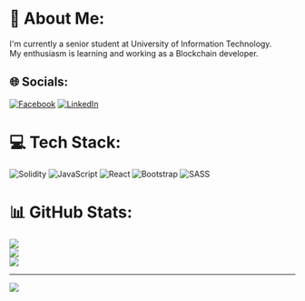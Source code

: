 # 💫 About Me:
I'm currently a senior student at University of Information Technology. <br>My enthusiasm is learning and working as a Blockchain developer.<br>


## 🌐 Socials:
[![Facebook](https://img.shields.io/badge/Facebook-%231877F2.svg?logo=Facebook&logoColor=white)](https://facebook.com/https://www.facebook.com/tuan.tran.661934/) [![LinkedIn](https://img.shields.io/badge/LinkedIn-%230077B5.svg?logo=linkedin&logoColor=white)]([https://linkedin.com/in/https://www.linkedin.com/in/anh-tu%E1%BA%A5n-tr%E1%BA%A7n-b3815a235/](https://www.linkedin.com/in/trananhtuandb1/)) 

# 💻 Tech Stack:
![Solidity](https://img.shields.io/badge/Solidity-%23363636.svg?style=for-the-badge&logo=solidity&logoColor=white) ![JavaScript](https://img.shields.io/badge/javascript-%23323330.svg?style=for-the-badge&logo=javascript&logoColor=%23F7DF1E) ![React](https://img.shields.io/badge/react-%2320232a.svg?style=for-the-badge&logo=react&logoColor=%2361DAFB) ![Bootstrap](https://img.shields.io/badge/bootstrap-%238511FA.svg?style=for-the-badge&logo=bootstrap&logoColor=white) ![SASS](https://img.shields.io/badge/SASS-hotpink.svg?style=for-the-badge&logo=SASS&logoColor=white)
# 📊 GitHub Stats:
![](https://github-readme-stats.vercel.app/api?username=TuanO20&theme=dark&hide_border=false&include_all_commits=false&count_private=false)<br/>
![](https://github-readme-streak-stats.herokuapp.com/?user=TuanO20&theme=dark&hide_border=false)<br/>
![](https://github-readme-stats.vercel.app/api/top-langs/?username=TuanO20&theme=dark&hide_border=false&include_all_commits=false&count_private=false&layout=compact)

---
[![](https://visitcount.itsvg.in/api?id=TuanO20&icon=0&color=0)](https://visitcount.itsvg.in)

<!-- Proudly created with GPRM ( https://gprm.itsvg.in ) -->
